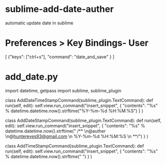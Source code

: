 # sublime-add-date-auther
automatic update date in sublime



# Preferences > Key Bindings- User

[
    {"keys": ["ctrl+s"], "command": "date_and_save" }
]


# add_date.py

import datetime, getpass
import sublime, sublime_plugin

class AddDateTimeStampCommand(sublime_plugin.TextCommand):
    def run(self, edit):
        self.view.run_command("insert_snippet", { "contents": "%s" %  datetime.datetime.now().strftime("%Y-%m-%d %H:%M:%S") } )

class AddDateStampCommand(sublime_plugin.TextCommand):
    def run(self, edit):
        self.view.run_command("insert_snippet", { "contents": "%s" %  datetime.datetime.now().strftime(" /** \n@auther \n@huntereyes93@gmail.com \n %Y-%m-%d %H:%M:%S \n **/") } )

class AddTimeStampCommand(sublime_plugin.TextCommand):
    def run(self, edit):
        self.view.run_command("insert_snippet", { "contents": "%s" %  datetime.datetime.now().strftime(" ") } )


